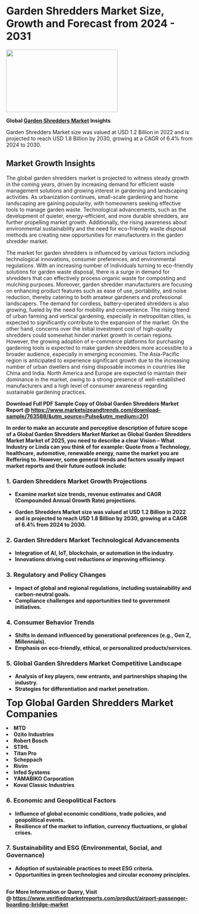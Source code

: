 <H1>Garden Shredders Market Size, Growth and Forecast from 2024 - 2031</H1><img class="aligncenter size-medium wp-image-584254" src="https://thirdeyenews.in/wp-content/uploads/2024/09/Global-Market-Research-300x168.jpeg" alt="" width="300" height="168" /><p><strong>Global&nbsp;<a href="https://www.marketsizeandtrends.com/download-sample/763588/&amp;utm_source=Pulse&amp;utm_medium=201">Garden Shredders Market</a> Insights</strong></p><p>Garden Shredders Market size was valued at USD 1.2 Billion in 2022 and is projected to reach USD 1.8 Billion by 2030, growing at a CAGR of 6.4% from 2024 to 2030.</p><p><h2>Market Growth Insights</h2> <p>The global garden shredders market is projected to witness steady growth in the coming years, driven by increasing demand for efficient waste management solutions and growing interest in gardening and landscaping activities. As urbanization continues, small-scale gardening and home landscaping are gaining popularity, with homeowners seeking effective tools to manage garden waste. Technological advancements, such as the development of quieter, energy-efficient, and more durable shredders, are further propelling market growth. Additionally, the rising awareness about environmental sustainability and the need for eco-friendly waste disposal methods are creating new opportunities for manufacturers in the garden shredder market.</p> <p><strong></strong></p> <p>The market for garden shredders is influenced by various factors including technological innovations, consumer preferences, and environmental regulations. With an increasing number of individuals turning to eco-friendly solutions for garden waste disposal, there is a surge in demand for shredders that can effectively process organic waste for composting and mulching purposes. Moreover, garden shredder manufacturers are focusing on enhancing product features such as ease of use, portability, and noise reduction, thereby catering to both amateur gardeners and professional landscapers. The demand for cordless, battery-operated shredders is also growing, fueled by the need for mobility and convenience. The rising trend of urban farming and vertical gardening, especially in metropolitan cities, is expected to significantly contribute to the expansion of the market. On the other hand, concerns over the initial investment cost of high-quality shredders could somewhat hinder market growth in certain regions. However, the growing adoption of e-commerce platforms for purchasing gardening tools is expected to make garden shredders more accessible to a broader audience, especially in emerging economies. The Asia-Pacific region is anticipated to experience significant growth due to the increasing number of urban dwellers and rising disposable incomes in countries like China and India. North America and Europe are expected to maintain their dominance in the market, owing to a strong presence of well-established manufacturers and a high level of consumer awareness regarding sustainable gardening practices. <p><strong></p><p><span class=""><strong>Download Full PDF Sample Copy of Global Garden Shredders Market Report</strong> @ <a href="https://www.marketsizeandtrends.com/download-sample/763588/&amp;utm_source=Pulse&amp;utm_medium=201" target="_blank">https://www.marketsizeandtrends.com/download-sample/763588/&amp;utm_source=Pulse&amp;utm_medium=201</a></span></p><p>In order to make an accurate and perceptive description of future scope of a Global&nbsp;Garden Shredders Market Market as Global&nbsp;Garden Shredders Market Market of 2025, you need to describe a clear Vision &ndash; What Industry or Linda can you think of for example: Quote from a Technology, healthcare, automotive, renewable energy, name the market you are Reffering to. However, some general trends and factors usually impact market reports and their future outlook include:</p><h3>1.&nbsp;<strong>Garden Shredders Market Growth Projections</strong></h3><ul><li>Examine market size trends, revenue estimates and CAGR (Compounded Annual Growth Rate) projections.</li><li><p>Garden Shredders Market size was valued at USD 1.2 Billion in 2022 and is projected to reach USD 1.8 Billion by 2030, growing at a CAGR of 6.4% from 2024 to 2030.</p></li></ul><h3>2.&nbsp;<strong>Garden Shredders Market Technological Advancements</strong></h3><ul><li>Integration of AI, IoT, blockchain, or automation in the industry.</li><li>Innovations driving cost reductions or improving efficiency.</li></ul><h3>3.&nbsp;<strong>Regulatory and Policy Changes</strong></h3><ul><li>Impact of global and regional regulations, including sustainability and carbon-neutral goals.</li><li>Compliance challenges and opportunities tied to government initiatives.</li></ul><h3>4.&nbsp;<strong>Consumer Behavior Trends</strong></h3><ul><li>Shifts in demand influenced by generational preferences (e.g., Gen Z, Millennials).</li><li>Emphasis on eco-friendly, ethical, or personalized products/services.</li></ul><h3>5.&nbsp;<strong>Global Garden Shredders Market Competitive Landscape</strong></h3><ul><li>Analysis of key players, new entrants, and partnerships shaping the industry.</li><li>Strategies for differentiation and market penetration.</li></ul><p data-pm-slice="1 1 []"><span style="color: inherit; font-family: inherit; font-size: 25px;">Top Global Garden Shredders Market Companies</span></p><div class="" data-test-id=""><p><li>MTD</li><li> Ozito Industries</li><li> Robert Bosch</li><li> STIHL</li><li> Titan Pro</li><li> Scheppach</li><li> Rivim</li><li> Infed Systems</li><li> YAMABIKO Corporation</li><li> Kovai Classic Industries</li></p></div><h3>6.&nbsp;<strong>Economic and Geopolitical Factors</strong></h3><ul><li>Influence of global economic conditions, trade policies, and geopolitical events.</li><li>Resilience of the market to inflation, currency fluctuations, or global crises.</li></ul><h3>7.&nbsp;<strong>Sustainability and ESG (Environmental, Social, and Governance)</strong></h3><ul><li>Adoption of sustainable practices to meet ESG criteria.</li><li>Opportunities in green technologies and circular economy principles.</li></ul><h2><strong style="font-size: 14px;">For More Information or Query, Visit @&nbsp;</strong><a style="background-color: #ffffff; font-size: 14px;" href="https://www.marketsizeandtrends.com/report/garden-shredders-market/" target="_blank">https://www.verifiedmarketreports.com/product/airport-passenger-boarding-bridge-market</a></h2>
